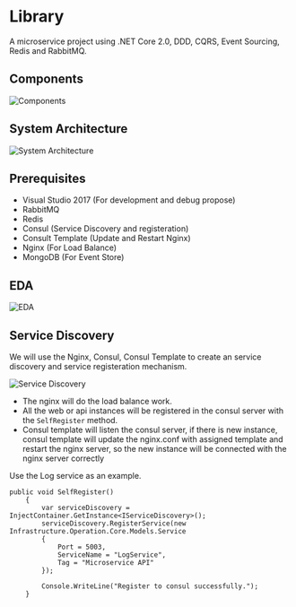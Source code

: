 #  Library
A microservice project using .NET Core 2.0, DDD, CQRS, Event Sourcing, Redis and RabbitMQ.

## Components
![Components](https://github.com/lamondlu/BookLibrary/blob/master/Documents/Architecture/20180108201702.png)

## System Architecture
![System Architecture](https://github.com/lamondlu/BookLibrary/blob/master/Documents/Architecture/20171107104353.png)

## Prerequisites
- Visual Studio 2017 (For development and debug propose)
- RabbitMQ
- Redis 
- Consul (Service Discovery and registeration)
- Consult Template (Update and Restart Nginx)
- Nginx (For Load Balance)
- MongoDB (For Event Store)

## EDA 
![EDA](https://github.com/lamondlu/BookLibrary/blob/master/Documents/Architecture/20171108152513.png)

## Service Discovery 
We will use the Nginx, Consul, Consul Template to create an service discovery and service registeration mechanism.

![Service Discovery](https://github.com/lamondlu/BookLibrary/blob/master/Documents/Architecture/20180108211340.png)

- The nginx will do the load balance work.
- All the web or api instances will be registered in the consul server with the `SelfRegister` method.
- Consul template will listen the consul server, if there is new instance, consul template will update the nginx.conf with assigned template and restart the nginx server, so the new instance will be connected with the nginx server correctly


Use the Log service as an example.


    public void SelfRegister()
        {
            var serviceDiscovery = InjectContainer.GetInstance<IServiceDiscovery>();
            serviceDiscovery.RegisterService(new Infrastructure.Operation.Core.Models.Service
            {
                Port = 5003,
                ServiceName = "LogService",
                Tag = "Microservice API"
            });

            Console.WriteLine("Register to consul successfully.");
        }